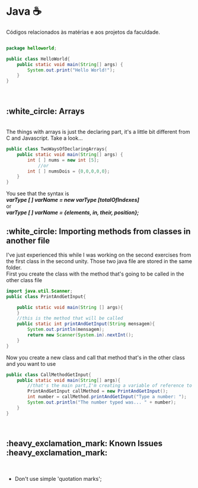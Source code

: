 # Java :coffee:	
<quote> Códigos relacionados às matérias e aos projetos da faculdade.</quote>
```java

package helloworld;

public class HelloWorld{
	public static void main(String[] args) {
		System.out.print("Hello World!");
	}
}
```

<br>
<h2>:white_circle: Arrays</h2>
<br>
The things with arrays is just the declaring part, it's a little bit different from C and Javascript. Take a look... 
<br>

```java
public class TwoWaysOfDeclaringArrays{
	public static void main(String[] args) {
		int [ ] nums = new int [5]; 
			//or
		int [ ] numsDois = {0,0,0,0,0}; 
	}
}	
```

You see that the syntax is
<br> 
<strong>
	<i>
		varType [ ] varName = new varType [totalOfIndexes] 
	</i>
</strong>
<br>
	or
<br>
<strong>
	<i>
	 	varType [ ] varName = {elements, in, their, position};
	</i>
</strong>
<br>

<h2>:white_circle: Importing methods from classes in another file</h2>

I've just experienced this while I was working on the second exercises from the first class in the second unity. 
Those two java file are stored in the same folder. 
<br>
First you create the class with the method that's going to be called in the other class file

```java
import java.util.Scanner;
public class PrintAndGetInput{

	public static void main(String [] args){
	}
	//this is the method that will be called
	public static int printAndGetInput(String mensagem){
		System.out.println(mensagem);
		return new Scanner(System.in).nextInt();
	}
}
```
Now you create a new class and call that method that's in the other class and you want to use
```java
public class CallMethodGetInput{
    public static void main(String[] args){
        //that's the main part,I'm creating a variable of reference to that method in the other class
        PrintAndGetInput callMethod = new PrintAndGetInput();
        int number = callMethod.printAndGetInput("Type a number: ");
        System.out.println("The number typed was... " + number);
    }
}
```
<br>
<h2>:heavy_exclamation_mark: Known Issues :heavy_exclamation_mark:</h2><br>
	<ul>
		<li> Don't use simple 'quotation marks';</li>
	</ul>
	<br>
			
			
